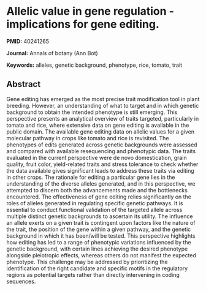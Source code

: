 # Allelic value in gene regulation - implications for gene editing.

**PMID:** 40241265

**Journal:** Annals of botany (Ann Bot)

**Keywords:** alleles, genetic background, phenotype, rice, tomato, trait

## Abstract

Gene editing has emerged as the most precise trait modification tool in plant breeding. However, an
understanding of what to target and in which genetic background to obtain the intended phenotype is
still emerging. This perspective presents an analytical overview of traits targeted, particularly in
tomato and rice, where extensive data on gene editing is available in the public domain.  The
available gene editing data on allelic values for a given molecular pathway in crops like tomato and
rice is revisited. The phenotypes of edits generated across genetic backgrounds were assessed and
compared with available resequencing and phenotypic data. The traits evaluated in the current
perspective were de novo domestication, grain quality, fruit color, yield-related traits and stress
tolerance to check whether the data available gives significant leads to address these traits via
editing in other crops. The rationale for editing a particular gene lies in the understanding of the
diverse alleles generated, and in this perspective, we attempted to discern both the advancements
made and the bottlenecks encountered.  The effectiveness of gene editing relies significantly on the
roles of alleles generated in regulating specific genetic pathways. It is essential to conduct
functional validation of the targeted allele across multiple distinct genetic backgrounds to
ascertain its utility. The influence an allele exerts on a given trait is contingent upon factors
like the nature of the trait, the position of the gene within a given pathway, and the genetic
background in which it has been/will be tested. This perspective highlights how editing has led to a
range of phenotypic variations influenced by the genetic background, with certain lines achieving
the desired phenotype alongside pleiotropic effects, whereas others do not manifest the expected
phenotype. This challenge may be addressed by prioritizing the identification of the right candidate
and specific motifs in the regulatory regions as potential targets rather than directly intervening
in coding sequences.

